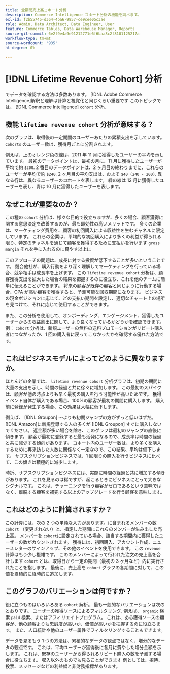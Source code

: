 ```yaml
---
title: 全期間売上高コホート分析
description: Commerce Intelligence コホート分析の機能を調べます。
exl-id: f2b55745-d364-4ba6-9857-ce9cee05c3ae
role: Admin, Data Architect, Data Engineer, User
feature: Commerce Tables, Data Warehouse Manager, Reports
source-git-commit: 6e2f9e4a9e91212771e6f6baa8c2f8101125217a
workflow-type: tm+mt
source-wordcount: '935'
ht-degree: 0%

---
```


# [!DNL Lifetime Revenue Cohort] 分析

でデータを確認する方法は多数あります。 [!DNL Adobe Commerce Intelligence]解釈と理解は計算と視覚化と同じくらい重要です このトピックでは、 [!DNL Commerce Intelligence] `cohort` 分析。

## 機能 `lifetime revenue cohort` 分析が意味する？

次のグラフは、取得後の一定期間のユーザーあたりの累積支出を示しています。 `Cohorts` のユーザー数は、獲得月ごとに分割されます。

例えば、上のオレンジ色の線は、2011 年 11 月に獲得したユーザーの平均を示しています。 最初のデータポイントは、最初の月に、11 月に獲得したユーザーが平均で約 `$200`. 2 番目のデータポイントは、2 ヶ月目の終わりまでに、これらのユーザーが平均で約 `$240`. 2 ヶ月目の平均支出は、およそ `$40 (240 - 200)`. 異なる行は、異なるユーザーのコホートを表します。 緑の線は 12 月に獲得したユーザーを表し、青は 10 月に獲得したユーザーを表します。

## なぜこれが重要なのか？

この種の `cohort` 分析は、様々な目的で役立ちますが、多くの場合、顧客獲得に関する意思決定を改善するのが、最も即効性の高いメリットです。 多くの企業は、マーケティング費用を、顧客の初回購入による収益性を生むチャネルに限定しています。 これらの企業は、平均的な初回購入により多くの利益が得られる限り、特定のチャネルを通じて顧客を獲得するために支払いを行います `gross margin` それを手に入れるのに費やす以上に

このアプローチの問題は、成長に対する投資が低下することが多いということです。 競合他社が、購入行動をより深く理解してマーケティングを行っている場合、競争相手は成長率を上げます。 この `lifetime revenue cohort` 分析は、顧客獲得支出を拡大した場合の結果を把握するのに役立ち、これを他のチームに簡単に伝えることができます。 将来の顧客が既存の顧客と同じように行動する場合、CPA が高い顧客を獲得すると、予測可能な回収期間になります。 ビジネスの現金ポジションに応じて、どの支払い期間を設定し、適切なチャート上の場所を見つけて、それに応じて使用することができます。

また、この分析を使用して、オンボーディング、エンゲージメント、獲得したユーザーからの収益創出に関して、より良くなっているかどうかを確認できます。 例： `cohort` 分析は、新規ユーザーの無料の送料プロモーションがリピート購入者につながったか、1 回の購入者に戻ってこなかったかを確認する優れた方法です。

## これはビジネスモデルによってどのように異なりますか。

ほとんどの企業では、 `lifetime revenue cohort` 分析グラフは、初期の期間に大量の支出を示し、時間の経過と共に徐々に増加します。 この最初のスパイクは、顧客が他の時点よりも早く最初の購入を行う可能性が高いためです。 獲得イベント自体が購入である場合、100%の顧客が最初の期間に購入します。 購入前に登録が発生する場合、この効果は大幅に低下します。

例えば、 [!DNL Groupon] ～よりも初期ジャンプの方がずっと低いはずだ。 [!DNL Amazon]に新規登録する人の多くが [!DNL Groupon] すぐに購入しないでください。 返金額が多い場合を除き、このグラフは最初のジャンプの直後に傾きます。 顧客が最初に登録すると最も活発になるので、成長率は時間の経過と共に減少する傾向があります。 コホート内のユーザー数は、より多くを購入するために再来訪した人数に関係なく一定なので、この結果、平均は低下します。 サブスクリプションビジネスでは、1 回限りの購入を行うビジネスに比べて、この傾きは積極的に減少します。

時折、サブスクリプションビジネスには、実際に時間の経過と共に増加する傾きがあります。 これを見るのは稀ですが、起こるときにビジネスにとって大きなシグナルです。 これは、チャーニングを行う顧客がゼロであるという意味ではなく、離脱する顧客を補完する以上のアップグレードを行う顧客を意味します。

## これはどのように計算されますか？

この計算には、次の 2 つの単純な入力があります。に含まれるメンバーの数 `cohort` （変更されない）と、指定した期間にこれらのメンバーが生み出した売上高。 メンバーを `cohort`に設定されている場合、該当する期間内に獲得したユーザーの数がカウントされます。 獲得には、初回購入、アカウント作成、ニュースレターのサインアップ、その他のイベントを使用できます。 この `revenue` 計算はもう少し複雑です。 こののメンバーによって行われた注文の売上高を合計します `cohort` とは、取得日から一定の期間（最初の 3 ヶ月など）内に実行されたことを指します。 最後に、売上高を `cohort` グラフの各期間に対して、この値を累積的に経時的に追加します。

## このグラフのバリエーションは何ですか？

役に立つものはいろいろある `cohort` 解析。 最も一般的なバリエーションは次のとおりです。 [ユーザーの獲得ソースによるフィルタリング](../analysis/most-value-source-channel.md). 例えば、 `organic` 検索 `paid` 検索、またはアフィリエイトプログラム。 これは、ある獲得ソースの顧客が、他の顧客よりも忠誠度が高いか、価値が高いかを把握するのに役立ちます。 また、人口統計や他のユーザー属性でフィルタリングすることもできます。

データを見るもう 1 つの方法は、累積的なデータの観点ではなく、増分的なデータの観点です。 これは、平均ユーザーが獲得後に各月に費やした増分金額を示します。 これは、既存のユーザーから得られるリピート購入の数を予測する場合に役立ちます。 収入以外のものでも見ることができます 例としては、招待、投票、メッセージなどの利益幅と非財務指標があります。
